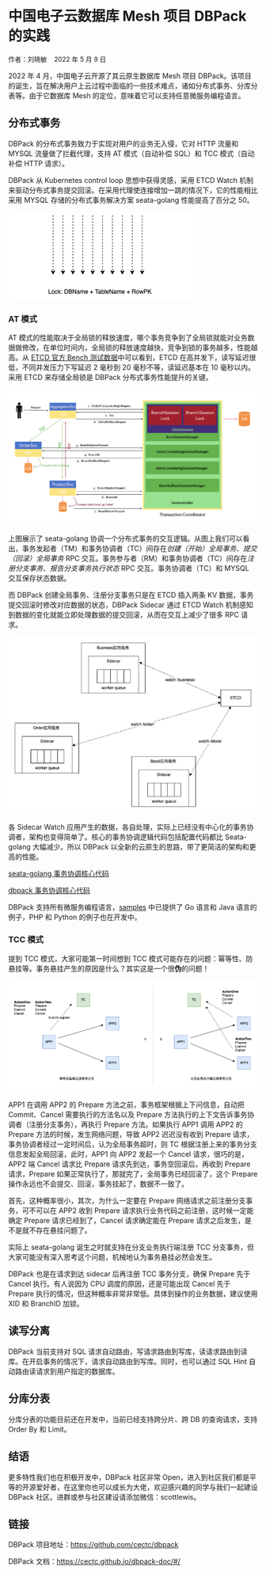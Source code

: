 # 中国电子云数据库 Mesh 项目 DBPack 的实践

<font size=2>作者：刘晓敏    2022 年 5 月 9 日</font>

2022 年 4 月，中国电子云开源了其云原生数据库 Mesh 项目 DBPack。该项目的诞生，旨在解决用户上云过程中面临的一些技术难点，诸如分布式事务、分库分表等。由于它数据库 Mesh 的定位，意味着它可以支持任意微服务编程语言。

## 分布式事务

DBPack 的分布式事务致力于实现对用户的业务无入侵，它对 HTTP 流量和 MYSQL 流量做了拦截代理，支持 AT 模式（自动补偿 SQL）和 TCC 模式（自动补偿 HTTP 请求）。

DBPack 从 Kubernetes control loop 思想中获得灵感，采用 ETCD Watch 机制来驱动分布式事务提交回滚。在采用代理使连接增加一跳的情况下，它的性能相比采用 MYSQL 存储的分布式事务解决方案 seata-golang 性能提高了百分之 50。

 ![distributed transaction.drawio](../images/distributed-transaction.drawio.png)

### AT 模式

AT 模式的性能取决于全局锁的释放速度，哪个事务竞争到了全局锁就能对业务数据做修改，在单位时间内，全局锁的释放速度越快，竞争到锁的事务越多，性能越高。从 [ETCD 官方 Bench 测试数据](https://etcd.io/docs/v3.4/op-guide/performance/)中可以看到，ETCD 在高并发下，读写延迟很低，不同并发压力下写延迟 2 毫秒到 20 毫秒不等，读延迟基本在 10 毫秒以内。采用 ETCD 来存储全局锁是 DBPack 分布式事务性能提升的关键。

![image-20220509114425335](../images/image-20220509114425335.png)

上图展示了 seata-golang 协调一个分布式事务的交互逻辑。从图上我们可以看出，事务发起者（TM）和事务协调者（TC）间存在*创建（开始）全局事务*、*提交（回滚）全局事务* RPC 交互。事务参与者（RM）和事务协调者（TC）间存在*注册分支事务*、*报告分支事务执行状态* RPC 交互。事务协调者（TC）和 MYSQL 交互保存状态数据。

而 DBPack 创建全局事务、注册分支事务只是在 ETCD 插入两条 KV 数据，事务提交回滚时修改对应数据的状态，DBPack Sidecar 通过 ETCD Watch 机制感知到数据的变化就能立即处理数据的提交回滚，从而在交互上减少了很多 RPC 请求。

 ![distributed transaction-sidecar.drawio](../images/distributed-transaction-sidecar.drawio.png)

各 Sidecar Watch 应用产生的数据，各自处理，实际上已经没有中心化的事务协调者，架构也变得简单了。核心的事务协调逻辑代码包括配置代码都比 Seata-golang 大幅减少。所以 DBPack 以全新的云原生的思路，带了更简洁的架构和更高的性能。

[seata-golang 事务协调核心代码](https://github.com/opentrx/seata-golang/blob/v2/pkg/tc/server/transaction_coordinator.go)

[dbpack 事务协调核心代码](https://github.com/CECTC/dbpack/blob/dev/pkg/dt/distributed_transaction_manger.go)

DBPack 支持所有微服务编程语言，[samples](https://github.com/CECTC/dbpack/tree/dev/samples) 中已提供了 Go 语言和 Java 语言的例子，PHP 和 Python 的例子也在开发中。

### TCC 模式

提到 TCC 模式，大家可能第一时间想到 TCC 模式可能存在的问题：幂等性、防悬挂等。事务悬挂产生的原因是什么？其实这是一个很**伪**的问题！

![tcc.drawio](../images/tcc.drawio.png)

APP1 在调用 APP2 的 Prepare 方法之前，事务框架根据上下问信息，自动把 Commit、Cancel 需要执行的方法名以及 Prepare 方法执行的上下文告诉事务协调者（注册分支事务），再执行 Prepare 方法。如果执行 APP1 调用 APP2 的 Prepare 方法的时候，发生网络问题，导致 APP2 迟迟没有收到 Prepare 请求，事务协调者经过一定时间后，认为全局事务超时，则 TC 根据注册上来的事务分支信息发起全局回滚，此时，APP1 向 APP2 发起一个 Cancel 请求，很巧的是，APP2 端 Cancel 请求比 Prepare 请求先到达，事务空回滚后，再收到 Prepare 请求，Prepare 如果正常执行了，那就完了，全局事务已经回滚了，这个 Prepare 操作永远也不会提交、回滚，事务挂起了，数据不一致了。

首先，这种概率很小，其次，为什么一定要在 Prepare 网络请求之前注册分支事务，可不可以在 APP2 收到 Prepare 请求执行业务代码之前注册，这时候一定能确定 Prepare 请求已经到了，Cancel 请求确定能在 Prepare 请求之后发生，是不是就不存在悬挂问题了。

实际上 seata-golang 诞生之时就支持在分支业务执行端注册 TCC 分支事务，但大家可能没有深入思考这个问题，机械地认为事务悬挂必然会发生。

DBPack 也是在请求到达 sidecar 后再注册 TCC 事务分支，确保 Prepare 先于 Cancel 执行。有人说因为 CPU 调度的原因，还是可能出现 Cancel 先于 Prepare 执行的情况，但这种概率非常非常低。具体到操作的业务数据，建议使用 XID 和 BranchID 加锁。

## 读写分离

DBPack 当前支持对 SQL 请求自动路由，写请求路由到写库，读请求路由到读库。在开启事务的情况下，请求自动路由到写库。同时，也可以通过 SQL Hint 自动路由读请求到用户指定的数据库。

## 分库分表

分库分表的功能目前还在开发中，当前已经支持跨分片、跨 DB 的查询请求，支持 Order By 和 Limit。

## 结语

更多特性我们也在积极开发中，DBPack 社区非常 Open，进入到社区我们都是平等的开源爱好者，在这里你也可以成长为大佬，欢迎感兴趣的同学与我们一起建设 DBPack 社区。进群或参与社区建设请添加微信：scottlewis。

## 链接

DBPack 项目地址：https://github.com/cectc/dbpack

DBPack 文档：https://cectc.github.io/dbpack-doc/#/

